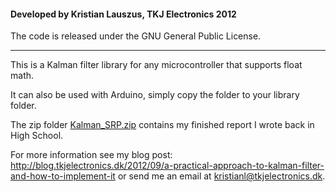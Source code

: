 #### Developed by Kristian Lauszus, TKJ Electronics 2012

The code is released under the GNU General Public License.
_________

This is a Kalman filter library for any microcontroller that supports float math.

It can also be used with Arduino, simply copy the folder to your library folder.

The zip folder [Kalman_SRP.zip](Kalman_SRP.zip) contains my finished report I wrote back in High School.

For more information see my blog post: <http://blog.tkjelectronics.dk/2012/09/a-practical-approach-to-kalman-filter-and-how-to-implement-it> or send me an email at <kristianl@tkjelectronics.dk>.